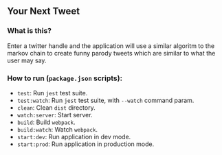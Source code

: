 ## Your Next Tweet

### What is this?
Enter a twitter handle and the application will use a similar algoritm to the markov chain to create funny parody tweets which are similar to what the user may say.

### How to run (`package.json` scripts):

- `test`: Run `jest` test suite.
- `test:watch`: Run `jest` test suite, with `--watch` command param.
- `clean`: Clean `dist` directory.
- `watch:server`: Start server.
- `build`: Build `webpack`.
- `build:watch`: Watch `webpack`.
- `start:dev`: Run application in dev mode.
- `start:prod`: Run application in production mode.

